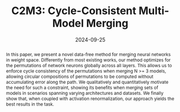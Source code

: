 ---
# Documentation: https://wowchemy.com/docs/managing-content/

title: 'C2M3: Cycle-Consistent Multi-Model Merging'
subtitle: ''
summary: ''
authors:
- crisostomi
- fumero
- baieri
- Florian Bernard
- rodola
tags: []
categories: []
date: '2024-09-25'
lastmod: 2023-10-02T:26:44
featured: false
draft: false
publication_short: "NeurIPS 2024"

# Featured image
# To use, add an image named `featured.jpg/png` to your page's folder.
# Focal points: Smart, Center, TopLeft, Top, TopRight, Left, Right, BottomLeft, Bottom, BottomRight.
image:
  caption: ''
  focal_point: 'Center'
  preview_only: false

# Projects (optional).
#   Associate this post with one or more of your projects.
#   Simply enter your project's folder or file name without extension.
#   E.g. `projects = ["internal-project"]` references `content/project/deep-learning/index.md`.
#   Otherwise, set `projects = []`.
projects: []
publishDate: '2023-10-02T:26:44'
publication_types:
- '1'
abstract: "In this paper, we present a novel data-free method for merging neural networks in weight space. Differently from most existing works, our method optimizes for the permutations of network neurons globally across all layers. This allows us to enforce cycle consistency of the permutations when merging N >= 3 models, allowing circular compositions of permutations to be computed without accumulating error along the path. We qualitatively and quantitatively motivate the need for such a constraint, showing its benefits when merging sets of models in scenarios spanning varying architectures and datasets. We finally show that, when coupled with activation renormalization, our approach yields the best results in the task."

links:
- name: arXiv
  url : https://arxiv.org/abs/2405.17897
- icon: github
  icon_pack: fab
  name: 'GitHub'
  url: https://github.com/crisostomi/cycle-consistent-model-merging

publication: '*Thirty-eighth Conference on Neural Information Processing Systems (NeurIPS 2024)*'
---